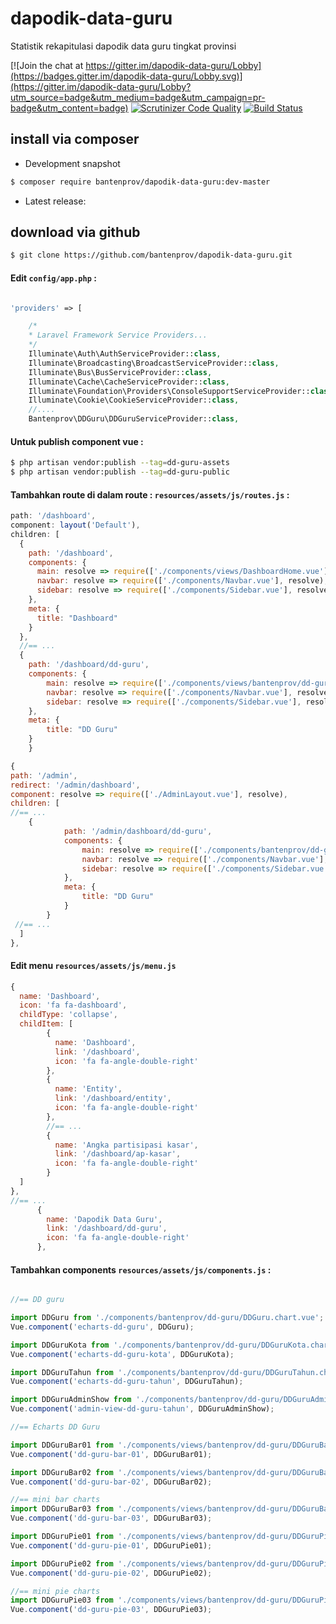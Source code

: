 # dapodik-data-guru
Statistik rekapitulasi dapodik data guru tingkat provinsi

[![Join the chat at https://gitter.im/dapodik-data-guru/Lobby](https://badges.gitter.im/dapodik-data-guru/Lobby.svg)](https://gitter.im/dapodik-data-guru/Lobby?utm_source=badge&utm_medium=badge&utm_campaign=pr-badge&utm_content=badge)
[![Scrutinizer Code Quality](https://scrutinizer-ci.com/g/bantenprov/dapodik-data-guru/badges/quality-score.png?b=master)](https://scrutinizer-ci.com/g/bantenprov/dapodik-data-guru/?branch=master)
[![Build Status](https://scrutinizer-ci.com/g/bantenprov/dapodik-data-guru/badges/build.png?b=master)](https://scrutinizer-ci.com/g/bantenprov/dapodik-data-guru/build-status/master)


## install via composer

- Development snapshot
```bash
$ composer require bantenprov/dapodik-data-guru:dev-master
```
- Latest release:

## download via github
```bash
$ git clone https://github.com/bantenprov/dapodik-data-guru.git
```
#### Edit `config/app.php` :
```php

'providers' => [

    /*
    * Laravel Framework Service Providers...
    */
    Illuminate\Auth\AuthServiceProvider::class,
    Illuminate\Broadcasting\BroadcastServiceProvider::class,
    Illuminate\Bus\BusServiceProvider::class,
    Illuminate\Cache\CacheServiceProvider::class,
    Illuminate\Foundation\Providers\ConsoleSupportServiceProvider::class,
    Illuminate\Cookie\CookieServiceProvider::class,
    //....
    Bantenprov\DDGuru\DDGuruServiceProvider::class,

```

#### Untuk publish component vue :

```bash
$ php artisan vendor:publish --tag=dd-guru-assets
$ php artisan vendor:publish --tag=dd-guru-public
```
#### Tambahkan route di dalam route : `resources/assets/js/routes.js` :

```javascript
path: '/dashboard',
component: layout('Default'),
children: [
  {
    path: '/dashboard',
    components: {
      main: resolve => require(['./components/views/DashboardHome.vue'], resolve),
      navbar: resolve => require(['./components/Navbar.vue'], resolve),
      sidebar: resolve => require(['./components/Sidebar.vue'], resolve)
    },
    meta: {
      title: "Dashboard"
    }
  },
  //== ...
  {
    path: '/dashboard/dd-guru',
    components: {
        main: resolve => require(['./components/views/bantenprov/dd-guru/DashboardDDGuru.vue'], resolve),
        navbar: resolve => require(['./components/Navbar.vue'], resolve),
        sidebar: resolve => require(['./components/Sidebar.vue'], resolve)
    },
    meta: {
        title: "DD Guru"
    }
	}
```

```javascript
{
path: '/admin',
redirect: '/admin/dashboard',
component: resolve => require(['./AdminLayout.vue'], resolve),
children: [
//== ...
    {
			path: '/admin/dashboard/dd-guru',
			components: {
				main: resolve => require(['./components/bantenprov/dd-guru/DDGuruAdmin.show.vue'], resolve),
				navbar: resolve => require(['./components/Navbar.vue'], resolve),
				sidebar: resolve => require(['./components/Sidebar.vue'], resolve)
			},
			meta: {
				title: "DD Guru"
			}
		}
 //== ...   
  ]
},

```
#### Edit menu `resources/assets/js/menu.js`

```javascript
{
  name: 'Dashboard',
  icon: 'fa fa-dashboard',
  childType: 'collapse',
  childItem: [
        {
          name: 'Dashboard',
          link: '/dashboard',
          icon: 'fa fa-angle-double-right'
        },
        {
          name: 'Entity',
          link: '/dashboard/entity',
          icon: 'fa fa-angle-double-right'
        },
        //== ...
        {
          name: 'Angka partisipasi kasar',
          link: '/dashboard/ap-kasar',
          icon: 'fa fa-angle-double-right'
        }
  ]
},
//== ...        
      {
        name: 'Dapodik Data Guru',
        link: '/dashboard/dd-guru',
        icon: 'fa fa-angle-double-right'
      },
```

#### Tambahkan components `resources/assets/js/components.js` :

```javascript

//== DD guru

import DDGuru from './components/bantenprov/dd-guru/DDGuru.chart.vue';
Vue.component('echarts-dd-guru', DDGuru);

import DDGuruKota from './components/bantenprov/dd-guru/DDGuruKota.chart.vue';
Vue.component('echarts-dd-guru-kota', DDGuruKota);

import DDGuruTahun from './components/bantenprov/dd-guru/DDGuruTahun.chart.vue';
Vue.component('echarts-dd-guru-tahun', DDGuruTahun);

import DDGuruAdminShow from './components/bantenprov/dd-guru/DDGuruAdmin.show.vue';
Vue.component('admin-view-dd-guru-tahun', DDGuruAdminShow);

//== Echarts DD Guru

import DDGuruBar01 from './components/views/bantenprov/dd-guru/DDGuruBar01.vue';
Vue.component('dd-guru-bar-01', DDGuruBar01);

import DDGuruBar02 from './components/views/bantenprov/dd-guru/DDGuruBar02.vue';
Vue.component('dd-guru-bar-02', DDGuruBar02);

//== mini bar charts
import DDGuruBar03 from './components/views/bantenprov/dd-guru/DDGuruBar03.vue';
Vue.component('dd-guru-bar-03', DDGuruBar03);

import DDGuruPie01 from './components/views/bantenprov/dd-guru/DDGuruPie01.vue';
Vue.component('dd-guru-pie-01', DDGuruPie01);

import DDGuruPie02 from './components/views/bantenprov/dd-guru/DDGuruPie02.vue';
Vue.component('dd-guru-pie-02', DDGuruPie02);

//== mini pie charts
import DDGuruPie03 from './components/views/bantenprov/dd-guru/DDGuruPie03.vue';
Vue.component('dd-guru-pie-03', DDGuruPie03);
```



